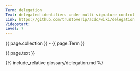 ```yaml
---
Term: delegation
Text: delegated identifiers under multi-signature control
Link: https://github.com/trustoverip/acdc/wiki/delegation
Videostart: 
Level: 7
---
```


{{ page.collection }} - {{ page.Term }}

   {{ page.text }}

{% include_relative glossary/delegation.md %}
